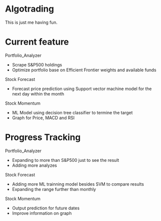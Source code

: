 # Algotrading

This is just me having fun.

# Current feature

Portfolio_Analyzer
- Scrape S&P500 holdings
- Optimize portfolio base on Efficient Frontier weights and available funds

Stock Forecast
- Forecast price prediction using Support vector machine model for the next day within the month

Stock Momentum
- ML Model using decision tree classifier to termine the target
- Graph for Price, MACD and RSI

# Progress Tracking

Portfolio_Analyzer
- Expanding to more than S&P500 just to see the result
- Adding more analyzes

Stock Forecast
- Adding more ML trainning model besides SVM to compare results
- Expanding the range further than monthly

Stock Momentum
- Output prediction for future dates
- Improve information on graph
